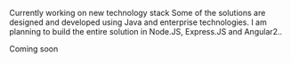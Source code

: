 Currently working on new technology stack
Some of the solutions are designed and developed using Java and enterprise technologies.  I am planning to build the entire solution in Node.JS, Express.JS and Angular2.. 

Coming soon 
